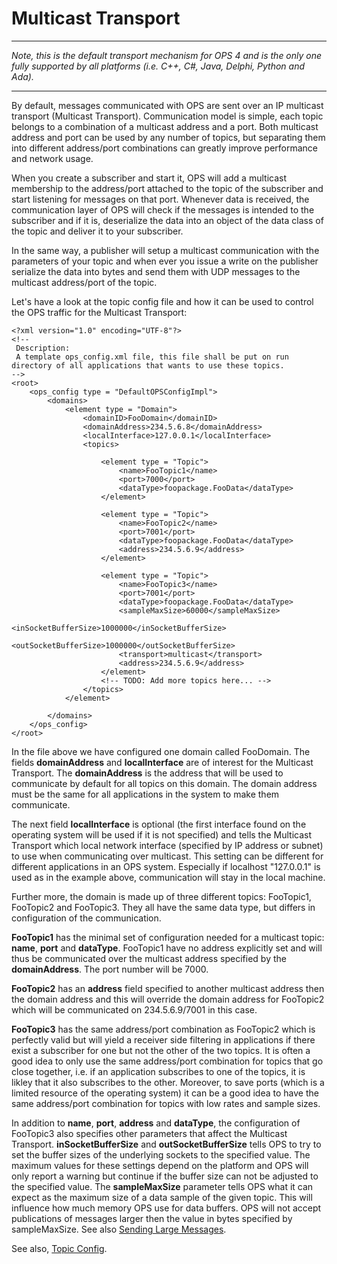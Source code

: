 # Multicast Transport #


---

_Note, this is the default transport mechanism for OPS 4 and is the only one fully supported by all platforms (i.e. C++, C#, Java, Delphi, Python and Ada)._

---

By default, messages communicated with OPS are sent over an IP multicast transport (Multicast Transport). Communication model is simple, each topic belongs to a combination of a multicast address and a port. Both multicast address and port can be used by any number of topics, but separating them into different address/port combinations can greatly improve performance and network usage.

When you create a subscriber and start it, OPS will add a multicast membership to the address/port attached to the topic of the subscriber and start listening for messages on that port. Whenever data is received, the communication layer of OPS will check if the messages is intended to the subscriber and if it is, deserialize the data into an object of the data class of the topic and deliver it to your subscriber.

In the same way, a publisher will setup a multicast communication with the parameters of your topic and when ever you issue a write on the publisher serialize the data into bytes and send them with UDP messages to the multicast address/port of the topic.

Let's have a look at the topic config file and how it can be used to control the OPS traffic for the Multicast Transport:

```
<?xml version="1.0" encoding="UTF-8"?>
<!--
 Description:
 A template ops_config.xml file, this file shall be put on run directory of all applications that wants to use these topics.
-->
<root>
    <ops_config type = "DefaultOPSConfigImpl">
        <domains>
            <element type = "Domain">
                <domainID>FooDomain</domainID>
                <domainAddress>234.5.6.8</domainAddress>
                <localInterface>127.0.0.1</localInterface>
                <topics>

                    <element type = "Topic">
                        <name>FooTopic1</name>
                        <port>7000</port>
                        <dataType>foopackage.FooData</dataType>
                    </element>

                    <element type = "Topic">
                        <name>FooTopic2</name>
                        <port>7001</port>
                        <dataType>foopackage.FooData</dataType>
                        <address>234.5.6.9</address>
                    </element>

                    <element type = "Topic">
                        <name>FooTopic3</name>
                        <port>7001</port>
                        <dataType>foopackage.FooData</dataType>
                        <sampleMaxSize>60000</sampleMaxSize>
                        <inSocketBufferSize>1000000</inSocketBufferSize>
                        <outSocketBufferSize>1000000</outSocketBufferSize>
                        <transport>multicast</transport>
                        <address>234.5.6.9</address>
                    </element>
                    <!-- TODO: Add more topics here... -->
                </topics>
            </element>

        </domains>
    </ops_config>
</root>

```
In the file above we have configured one domain called FooDomain. The fields **domainAddress** and **localInterface** are of interest for the Multicast Transport. The **domainAddress** is the address that will be used to communicate by default for all topics on this domain.
The domain address must be the same for all applications in the system to make them communicate.

The next field **localInterface** is optional (the first interface found on the operating system will be used if it is not specified) and tells the Multicast Transport which local network interface (specified by IP address or subnet) to use when communicating over multicast. This setting can be different for different applications in an OPS system. Especially if localhost "127.0.0.1" is used as in the example above, communication will stay in the local machine.

Further more, the domain is made up of three different topics: FooTopic1, FooTopic2 and FooTopic3. They all have the same data type, but differs in configuration of the communication.

**FooTopic1** has the minimal set of configuration needed for a multicast topic: **name**, **port** and **dataType**. FooTopic1 have no address explicitly set and will thus be communicated over the multicast address specified by the **domainAddress**. The port number will be 7000.

**FooTopic2** has an **address** field specified to another multicast address then the domain address and this will override the domain address for FooTopic2 which will be communicated on 234.5.6.9/7001 in this case.

**FooTopic3** has the same address/port combination as FooTopic2 which is perfectly valid but will yield a receiver side filtering in applications if there exist a subscriber for one but not the other of the two topics. It is often a good idea to only use the same address/port combination for topics that go close together, i.e. if an application subscribes to one of the topics, it is likley that it also subscribes to the other. Moreover, to save ports (which is a limited resource of the operating system) it can be a good idea to have the same address/port combination for topics with low rates and sample sizes.

In addition to **name**, **port**, **address** and **dataType**, the configuration of FooTopic3 also specifies other parameters that affect the Multicast Transport. **inSocketBufferSize** and **outSocketBufferSize** tells OPS to try to set the buffer sizes of the underlying sockets to the specified value. The maximum values for these settings depend on the platform and OPS will only report a warning but continue if the buffer size can not be adjusted to the specified value.
The **sampleMaxSize** parameter tells OPS what it can expect as the maximum size of a data sample of the given topic. This will influence how much memory OPS use for data buffers. OPS will not accept publications of messages larger then the value in bytes specified by sampleMaxSize. See also [Sending Large Messages](LargeMessages.md).

See also, [Topic Config](OpsConfig.md).
